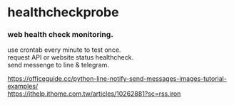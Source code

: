 # healthcheckprobe

### web health check monitoring.

use crontab every minute to test once.  
request API or website status healthcheck.  
send messenge to line & telegram.  


https://officeguide.cc/python-line-notify-send-messages-images-tutorial-examples/  
https://ithelp.ithome.com.tw/articles/10262881?sc=rss.iron

